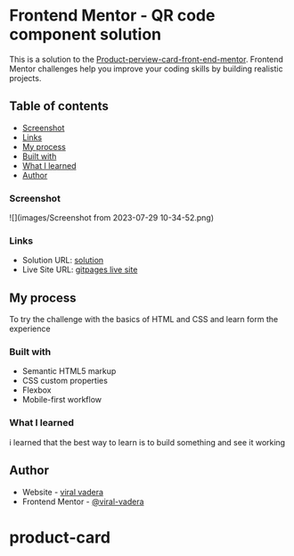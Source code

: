 # Frontend Mentor - QR code component solution

This is a solution to the [Product-perview-card-front-end-mentor](https://www.frontendmentor.io/challenges/product-preview-card-component-GO7UmttRfa). Frontend Mentor challenges help you improve your coding skills by building realistic projects.

## Table of contents

- [Screenshot](#screenshot)
- [Links](#links)
- [My process](#my-process)
- [Built with](#built-with)
- [What I learned](#what-i-learned)
- [Author](#author)

### Screenshot

![](images/Screenshot from 2023-07-29 10-34-52.png)

### Links

- Solution URL: [solution](https://www.frontendmentor.io/solutions/qrcomponent-with-html-and-vanilla-css--e8TsdTtcm)
- Live Site URL: [gitpages live site](https://viral-vadera.github.io/QR-componenet_fornt-end_mentor/)

## My process

To try the challenge with the basics of HTML and CSS and learn form the experience

### Built with

- Semantic HTML5 markup
- CSS custom properties
- Flexbox
- Mobile-first workflow

### What I learned

i learned that the best way to learn is to build something and see it working

## Author

- Website - [viral vadera](https://github.com/viral-vadera)
- Frontend Mentor - [@viral-vadera](https://www.frontendmentor.io/profile/viral-vadera)
# product-card
